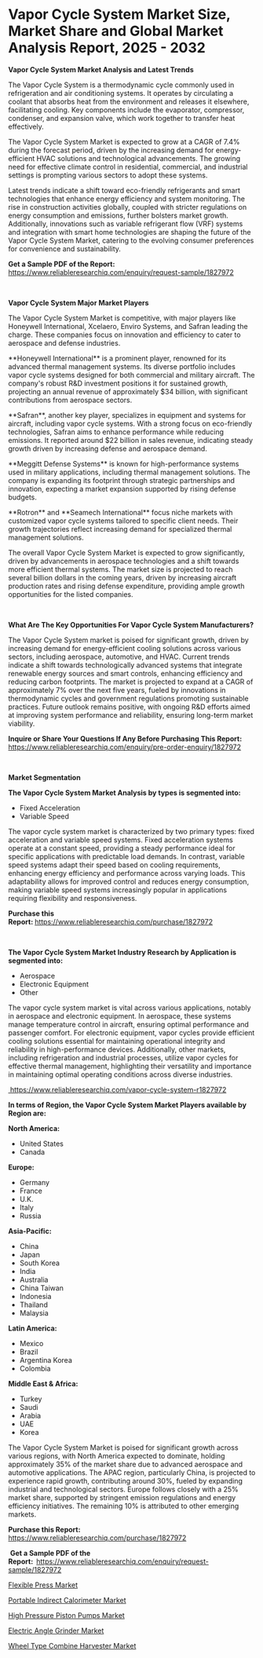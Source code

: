 <p><h1>Vapor Cycle System Market Size, Market Share and Global Market Analysis Report, 2025 - 2032</h1></p><p><strong>Vapor Cycle System Market Analysis and Latest Trends</strong></p>
<p><p>The Vapor Cycle System is a thermodynamic cycle commonly used in refrigeration and air conditioning systems. It operates by circulating a coolant that absorbs heat from the environment and releases it elsewhere, facilitating cooling. Key components include the evaporator, compressor, condenser, and expansion valve, which work together to transfer heat effectively. </p><p>The Vapor Cycle System Market is expected to grow at a CAGR of 7.4% during the forecast period, driven by the increasing demand for energy-efficient HVAC solutions and technological advancements. The growing need for effective climate control in residential, commercial, and industrial settings is prompting various sectors to adopt these systems. </p><p>Latest trends indicate a shift toward eco-friendly refrigerants and smart technologies that enhance energy efficiency and system monitoring. The rise in construction activities globally, coupled with stricter regulations on energy consumption and emissions, further bolsters market growth. Additionally, innovations such as variable refrigerant flow (VRF) systems and integration with smart home technologies are shaping the future of the Vapor Cycle System Market, catering to the evolving consumer preferences for convenience and sustainability.</p></p>
<p><strong>Get a Sample PDF of the Report:&nbsp;</strong> <a href="https://www.reliableresearchiq.com/enquiry/request-sample/1827972?utm_campaign=1087&utm_medium=2&utm_source=Github&utm_content=ia&utm_term=06032025&utm_id=vapor-cycle-system">https://www.reliableresearchiq.com/enquiry/request-sample/1827972</a></p>
<p>&nbsp;</p>
<p><strong>Vapor Cycle System Major Market Players</strong></p>
<p><p>The Vapor Cycle System Market is competitive, with major players like Honeywell International, Xcelaero, Enviro Systems, and Safran leading the charge. These companies focus on innovation and efficiency to cater to aerospace and defense industries.</p><p>**Honeywell International** is a prominent player, renowned for its advanced thermal management systems. Its diverse portfolio includes vapor cycle systems designed for both commercial and military aircraft. The company's robust R&D investment positions it for sustained growth, projecting an annual revenue of approximately $34 billion, with significant contributions from aerospace sectors.</p><p>**Safran**, another key player, specializes in equipment and systems for aircraft, including vapor cycle systems. With a strong focus on eco-friendly technologies, Safran aims to enhance performance while reducing emissions. It reported around $22 billion in sales revenue, indicating steady growth driven by increasing defense and aerospace demand.</p><p>**Meggitt Defense Systems** is known for high-performance systems used in military applications, including thermal management solutions. The company is expanding its footprint through strategic partnerships and innovation, expecting a market expansion supported by rising defense budgets.</p><p>**Rotron** and **Seamech International** focus niche markets with customized vapor cycle systems tailored to specific client needs. Their growth trajectories reflect increasing demand for specialized thermal management solutions.</p><p>The overall Vapor Cycle System Market is expected to grow significantly, driven by advancements in aerospace technologies and a shift towards more efficient thermal systems. The market size is projected to reach several billion dollars in the coming years, driven by increasing aircraft production rates and rising defense expenditure, providing ample growth opportunities for the listed companies.</p></p>
<p>&nbsp;</p>
<p><strong>What Are The Key Opportunities For Vapor Cycle System Manufacturers?</strong></p>
<p><p>The Vapor Cycle System market is poised for significant growth, driven by increasing demand for energy-efficient cooling solutions across various sectors, including aerospace, automotive, and HVAC. Current trends indicate a shift towards technologically advanced systems that integrate renewable energy sources and smart controls, enhancing efficiency and reducing carbon footprints. The market is projected to expand at a CAGR of approximately 7% over the next five years, fueled by innovations in thermodynamic cycles and government regulations promoting sustainable practices. Future outlook remains positive, with ongoing R&D efforts aimed at improving system performance and reliability, ensuring long-term market viability.</p></p>
<p><strong>Inquire or Share Your Questions If Any Before Purchasing This Report:</strong> <a href="https://www.reliableresearchiq.com/enquiry/pre-order-enquiry/1827972?utm_campaign=1087&utm_medium=2&utm_source=Github&utm_content=ia&utm_term=06032025&utm_id=vapor-cycle-system">https://www.reliableresearchiq.com/enquiry/pre-order-enquiry/1827972</a></p>
<p>&nbsp;</p>
<p><strong>Market Segmentation</strong></p>
<p><strong>The Vapor Cycle System Market Analysis by types is segmented into:</strong></p>
<p><ul><li>Fixed Acceleration</li><li>Variable Speed</li></ul></p>
<p><p>The vapor cycle system market is characterized by two primary types: fixed acceleration and variable speed systems. Fixed acceleration systems operate at a constant speed, providing a steady performance ideal for specific applications with predictable load demands. In contrast, variable speed systems adapt their speed based on cooling requirements, enhancing energy efficiency and performance across varying loads. This adaptability allows for improved control and reduces energy consumption, making variable speed systems increasingly popular in applications requiring flexibility and responsiveness.</p></p>
<p><strong>Purchase this Report:&nbsp;</strong><a href="https://www.reliableresearchiq.com/purchase/1827972?utm_campaign=1087&utm_medium=2&utm_source=Github&utm_content=ia&utm_term=06032025&utm_id=vapor-cycle-system">https://www.reliableresearchiq.com/purchase/1827972</a></p>
<p>&nbsp;</p>
<p><strong>The Vapor Cycle System Market Industry Research by Application is segmented into:</strong></p>
<p><ul><li>Aerospace</li><li>Electronic Equipment</li><li>Other</li></ul></p>
<p><p>The vapor cycle system market is vital across various applications, notably in aerospace and electronic equipment. In aerospace, these systems manage temperature control in aircraft, ensuring optimal performance and passenger comfort. For electronic equipment, vapor cycles provide efficient cooling solutions essential for maintaining operational integrity and reliability in high-performance devices. Additionally, other markets, including refrigeration and industrial processes, utilize vapor cycles for effective thermal management, highlighting their versatility and importance in maintaining optimal operating conditions across diverse industries.</p></p>
<p><a href="https://www.reliableresearchiq.com/vapor-cycle-system-r1827972?utm_campaign=1087&utm_medium=2&utm_source=Github&utm_content=ia&utm_term=06032025&utm_id=vapor-cycle-system">&nbsp;https://www.reliableresearchiq.com/vapor-cycle-system-r1827972</a></p>
<p><strong>In terms of Region, the Vapor Cycle System Market Players available by Region are:</strong></p>
<p>
    <p> <strong> North America: </strong>
        <ul>
            <li>United States</li>
            <li>Canada</li>
        </ul>
        </p> 
    <p> <strong> Europe: </strong>
        <ul>
            <li>Germany</li>
            <li>France</li>
            <li>U.K.</li>
            <li>Italy</li>
            <li>Russia</li>
        </ul>
        </p> 
    <p> <strong> Asia-Pacific: </strong>
        <ul>
            <li>China</li>
            <li>Japan</li>
            <li>South Korea</li>
            <li>India</li>
            <li>Australia</li>
            <li>China Taiwan</li>
            <li>Indonesia</li>
            <li>Thailand</li>
            <li>Malaysia</li>
        </ul>
        </p> 
    <p> <strong> Latin America: </strong>
        <ul>
            <li>Mexico</li>
            <li>Brazil</li>
            <li>Argentina Korea</li>
            <li>Colombia</li>
        </ul>
        </p> 
    <p> <strong> Middle East & Africa: </strong>
        <ul>
            <li>Turkey</li>
            <li>Saudi</li>
            <li>Arabia</li>
            <li>UAE</li>
            <li>Korea</li>
        </ul>
    </p>
    </p>
<p><p>The Vapor Cycle System Market is poised for significant growth across various regions, with North America expected to dominate, holding approximately 35% of the market share due to advanced aerospace and automotive applications. The APAC region, particularly China, is projected to experience rapid growth, contributing around 30%, fueled by expanding industrial and technological sectors. Europe follows closely with a 25% market share, supported by stringent emission regulations and energy efficiency initiatives. The remaining 10% is attributed to other emerging markets.</p></p>
<p><strong>Purchase this Report: </strong><a href="https://www.reliableresearchiq.com/purchase/1827972?utm_campaign=1087&utm_medium=2&utm_source=Github&utm_content=ia&utm_term=06032025&utm_id=vapor-cycle-system">https://www.reliableresearchiq.com/purchase/1827972</a></p>
<p>&nbsp;<strong>Get a Sample PDF of the Report:&nbsp;&nbsp;</strong><a href="https://www.reliableresearchiq.com/enquiry/request-sample/1827972?utm_campaign=1087&utm_medium=2&utm_source=Github&utm_content=ia&utm_term=06032025&utm_id=vapor-cycle-system">https://www.reliableresearchiq.com/enquiry/request-sample/1827972</a></p>
<p><strong></strong></p>
<p><p><a href="https://github.com/vaeilabin/Market-Research-Report-List-1/blob/main/flexible-press-market.md?utm_campaign=1087&utm_medium=2&utm_source=Github&utm_content=ia&utm_term=06032025&utm_id=vapor-cycle-system">Flexible Press Market</a></p><p><a href="https://github.com/hirtzhulstsq/Market-Research-Report-List-1/blob/main/portable-indirect-calorimeter-market.md?utm_campaign=1087&utm_medium=2&utm_source=Github&utm_content=ia&utm_term=06032025&utm_id=vapor-cycle-system">Portable Indirect Calorimeter Market</a></p><p><a href="https://github.com/hacklmenckg6/Market-Research-Report-List-1/blob/main/high-pressure-piston-pumps-market.md?utm_campaign=1087&utm_medium=2&utm_source=Github&utm_content=ia&utm_term=06032025&utm_id=vapor-cycle-system">High Pressure Piston Pumps Market</a></p><p><a href="https://github.com/bilkbitsch/Market-Research-Report-List-1/blob/main/electric-angle-grinder-market.md?utm_campaign=1087&utm_medium=2&utm_source=Github&utm_content=ia&utm_term=06032025&utm_id=vapor-cycle-system">Electric Angle Grinder Market</a></p><p><a href="https://github.com/alekitanis/Market-Research-Report-List-1/blob/main/wheel-type-combine-harvester-market.md?utm_campaign=1087&utm_medium=2&utm_source=Github&utm_content=ia&utm_term=06032025&utm_id=vapor-cycle-system">Wheel Type Combine Harvester Market</a></p></p>